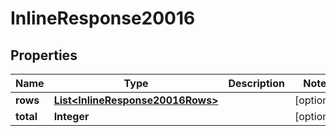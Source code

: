 # InlineResponse20016

## Properties
Name | Type | Description | Notes
------------ | ------------- | ------------- | -------------
**rows** | [**List&lt;InlineResponse20016Rows&gt;**](InlineResponse20016Rows.md) |  |  [optional]
**total** | **Integer** |  |  [optional]
